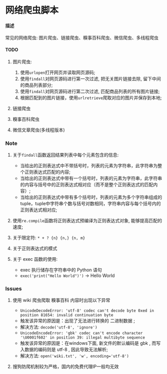 # 网络爬虫脚本

#### 描述
常见的网络爬虫: 图片爬虫、链接爬虫、糗事百科爬虫、微信爬虫、多线程爬虫


#### TODO

1. 图片爬虫:
   1. 使用`urlopen`打开网页并读取网页源码;
   2. 使用`findall`对网页源码进行第一次过滤, 把无关图片链接去除, 留下中间的商品列表部分;
   3. 使用`findall`对网页源码进行第二次过滤, 匹配商品列表的所有图片链接;
   4. 根据匹配到的图片链接，使用`urlretrieve`爬取对应的图片并保存到本地;

2. 链接爬虫

3. 糗事百科爬虫

4. 微信文章爬虫(多线程版本)

### Note

1. 关于`findall`函数返回结果列表中每个元素包含的信息:
   - 当给出的正则表达式中不带括号时，列表的元素为字符串，此字符串为整个正则表达式匹配的内容;
   - 当给出的正则表达式中带有一个括号时，列表的元素为字符串，此字符串的内容与括号中的正则表达式相对应（而不是整个正则表达式的匹配内容）;
   - 当给出的正则表达式中带有多个括号时，列表的元素为多个字符串组成的tuple，tuple中字符串个数与括号对数相同，字符串内容与每个括号内的正则表达式相对应;

2. 使用`re.compile`函数将正则表达式预编译为正则表达式对象, 能够提高匹配的速度;

3. 关于限定符: `* + ? {n} {n,} {n, m}`

4. 关于正则表达式的模式

5. 关于 exec 函数的使用: 
   - exec 执行储存在字符串中的 Python 语句
   - `exec('print("Hello World")')` -> Hello World

### Issues

1. 使用 wiki 爬虫爬取 糗事百科 内容时出现以下异常
   - `UnicodeDecodeError: 'utf-8' codec can't decode byte 0xed in position 81654: invalid continuation byte`
   - 触发该异常的原因是：出现了无法进行转换的 二进制数据 ;
   - 解决方法: `decode('utf-8', 'ignore')`
   - `UnicodeEncodeError: 'gbk' codec can't encode character '\U0001f602' in position 39: illegal multibyte sequence`
   - 触发该异常的原因是：在windows下面, 新文件的默认编码是 gbk , 而写入数据的编码则是 utf-8 , 因此导致无法解析;
   - 解决方法: `open('wiki.txt', 'w', encoding='utf-8')`

2. 搜狗防爬机制较为严格，国内的免费代理IP一般均无效